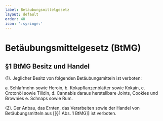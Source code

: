 ```yaml
---
label: Betäubungsmittelgesetz
layout: default
order: 40
icon: ':syringe:'
---
```


# Betäubungsmittelgesetz (BtMG)

## §1 BtMG Besitz und Handel
(1). Jeglicher Besitz von folgenden Betäubungsmitteln ist verboten:

a. Schlafmohn sowie Heroin,
b. Kokapflanzenblätter sowie Kokain,
c. Crotonöl sowie Tilidin,
d. Cannabis daraus herstellbare Joints, Cookies und Brownies
e. Schnaps sowie Rum.

(2). Der Anbau, das Ernten, das Verarbeiten sowie der Handel von Betäubungsmitteln aus [[§1 Abs. 1 BtMG]] ist verboten.
